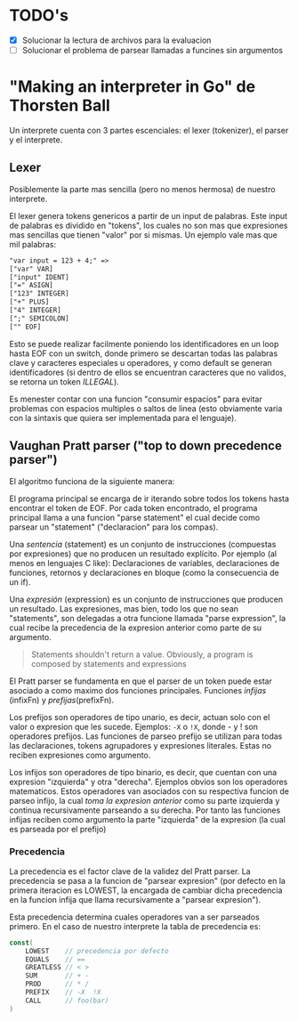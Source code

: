# TODO's
- [x] Solucionar la lectura de archivos para la evaluacion
- [ ] Solucionar el problema de parsear llamadas a funcines sin argumentos

# "Making an interpreter in Go" de Thorsten Ball
Un interprete cuenta con 3 partes escenciales: el lexer (tokenizer), el parser y el interprete.

## Lexer
Posiblemente la parte mas sencilla (pero no menos hermosa) de nuestro interprete.

El lexer genera tokens genericos a partir de un input de palabras. Este input de palabras es dividido en "tokens", los cuales no son mas que expresiones mas 
sencillas que tienen "valor" por si mismas. Un ejemplo vale mas que mil palabras:

```txt
"var input = 123 + 4;" => 
["var" VAR]
["input" IDENT]
["=" ASIGN]
["123" INTEGER]
["+" PLUS]
["4" INTEGER]
[";" SEMICOLON]
["" EOF]
```
Esto se puede realizar facilmente poniendo los identificadores en un loop hasta EOF con un switch, 
donde primero se descartan todas las palabras clave y caracteres especiales u operadores, y como default se generan identificadores
(si dentro de ellos se encuentran caracteres que no validos, se retorna un token _ILLEGAL_).

Es menester contar con una funcion "consumir espacios" para evitar problemas con espacios multiples o saltos de linea 
(esto obviamente varia con la sintaxis que quiera ser implementada para el lenguaje).

## Vaughan Pratt parser ("top to down precedence parser")

El algoritmo funciona de la siguiente manera:

El programa principal se encarga de ir iterando sobre todos los tokens hasta encontrar el token de EOF. Por cada token encontrado, el 
programa principal llama a una funcion "parse statement" el cual decide como parsear un "statement" ("declaracion" para los compas).

Una _sentencia_ (statement) es un conjunto de instrucciones (compuestas por expresiones) que no producen un resultado explícito. 
Por ejemplo (al menos en lenguajes C like): Declaraciones de variables, declaraciones de funciones, 
retornos y declaraciones en bloque (como la consecuencia de un if). 

Una _expresión_ (expression) es un conjunto de instrucciones que producen un resultado.
Las expresiones, mas bien, todo los que no sean "statements", son delegadas a otra funcione llamada "parse expression", 
la cual recibe la precedencia de la expresion anterior como parte de su argumento.

> Statements shouldn't return a value. 
> Obviously, a program is composed by statements and expressions

El Pratt parser se fundamenta en que el parser de un token puede estar asociado a como maximo dos funciones principales. Funciones _infijas_ (infixFn) y _prefijas_(prefixFn).

Los prefijos son operadores de tipo unario, es decir, actuan solo con el valor o expresion que les sucede. Ejemplos: `-X` o `!X`, donde - y ! son operadores prefijos.
Las funciones de parseo prefijo se utilizan para todas las declaraciones, tokens agrupadores y expresiones literales. Estas no reciben expresiones como argumento.

Los infijos son operadores de tipo binario, es decir, que cuentan con una expresion "izquierda" y otra "derecha". Ejemplos obvios son los operadores matematicos.
Estos operadores van asociados con su respectiva funcion de parseo infijo, la cual _toma la expresion anterior_ como su parte izquierda y continua recursivamente 
parseando a su derecha. Por tanto las funciones infijas reciben como argumento la parte "izquierda" de la expresion (la cual es parseada por el prefijo)

### Precedencia

La precedencia es el factor clave de la validez del Pratt parser. La precedencia se pasa a la funcion de "parsear expresion" 
(por defecto en la primera iteracion es LOWEST, la encargada de cambiar dicha precedencia en la funcion infija que llama recursivamente a "parsear expresion").

Esta precedencia determina cuales operadores van a ser parseados primero. En el caso de nuestro interprete la tabla de precedencia es:

```go
const(
    LOWEST    // precedencia por defecto
    EQUALS    // ==
    GREATLESS // < >
    SUM       // + -
    PROD      // * /
    PREFIX    // -X  !X
    CALL      // foo(bar)
)
```
